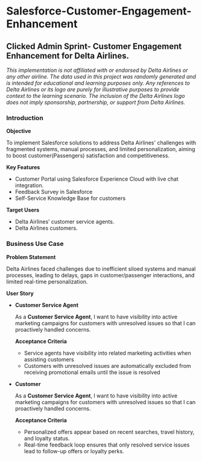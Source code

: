 # Salesforce-Customer-Engagement-Enhancement
## Clicked Admin Sprint- Customer Engagement Enhancement for Delta Airlines.

*This implementation is not affiliated with or endorsed by Delta Airlines or any other airline. The data used in this project was randomly generated and is intended for educational and learning purposes only. Any references to Delta Airlines or its logo are purely for illustrative purposes to provide context to the learning scenario. The inclusion of the Delta Airlines logo does not imply sponsorship, partnership, or support from Delta Airlines.*

### Introduction
  
  **Objective**
  
  To implement Salesforce solutions to address Delta Airlines' challenges with fragmented systems, manual processes, and limited personalization, aiming to boost customer(Passengers) satisfaction and competitiveness.
  
  **Key Features**
  
  - Customer Portal using Salesforce Experience Cloud with live chat integration.
  - Feedback Survey in Salesforce
  - Self-Service Knowledge Base for customers
  
  **Target Users**
  
  - Delta Airlines’ customer service agents.
  - Delta Airlines customers.

### Business Use Case
  
  **Problem Statement**
  
  Delta Airlines faced challenges due to inefficient siloed systems and manual processes, leading to delays, gaps in customer/passenger interactions, and limited real-time personalization.
  
  **User Story**
  
  - **Customer Service Agent**
      
      As a **Customer Service Agent**, I want to have visibility into active marketing campaigns for customers with unresolved issues so that I can proactively handled concerns.
      
      **Acceptance Criteria**
      
      - Service agents have visibility into related marketing activities when assisting customers
      - Customers with unresolved issues are automatically excluded from receiving promotional emails until the issue is resolved
  - **Customer**
      
      As a **Customer Service Agent**, I want to have visibility into active marketing campaigns for customers with unresolved issues so that I can proactively handled concerns.
      
      **Acceptance Criteria**
      
      - Personalized offers appear based on recent searches, travel history, and loyalty status.
      - Real-time feedback loop ensures that only resolved service issues lead to follow-up offers or loyalty perks.
